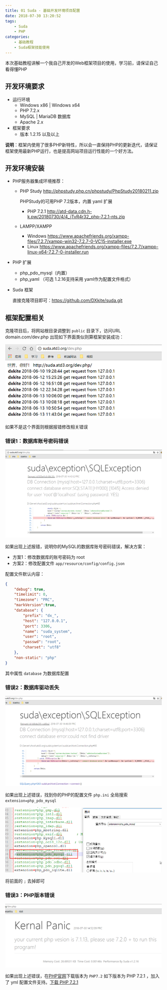```yaml
---
title: 01 Suda - 基础开发环境项目配置
date: 2018-07-30 13:20:52
tags:
    - Suda
    - PHP
categories:
    - 基础教程
    - Suda框架技能使用
---
```


本次基础教程讲解一个我自己开发的Web框架项目的使用，学习前，请保证自己看得懂PHP

<!-- more -->

## 开发环境要求

- 运行环境
    - Windows x86 | Windows x64
    - PHP 7.2.x
    - MySQL | MariaDB 数据库
    - Apache 2.x
- 框架要求
    - 版本 1.2.15 以及以上

**说明**：框架内使用了很多PHP新特性，所以会一直保持PHP的更新迭代，请保证框架使用最新PHP运行，也是提高网站项目运行性能的一个好方法。

## 开发环境安装

- PHP服务器集成环境推荐：
    - PHP Study http://phpstudy.php.cn/phpstudy/PhpStudy20180211.zip

        PHPStudy的可用PHP 7.2版本，内置 yaml 扩展
        - PHP 7.2.1 http://atd-data.cdn.h-k.pw/20180730/4/4_jTvR4r32_php-7.2.1-nts.zip

    - LAMPP/XAMPP 
        - Windows https://www.apachefriends.org/xampp-files/7.2.7/xampp-win32-7.2.7-0-VC15-installer.exe
        - Linux https://www.apachefriends.org/xampp-files/7.2.7/xampp-linux-x64-7.2.7-0-installer.run
- PHP 扩展 
    - php_pdo_mysql（内置）
    - php_yaml （可选 1.2.16支持采用 yaml作为配置文件格式）
- Suda 框架

    直接克隆项目即可：https://github.com/DXkite/suda.git


## 框架配置相关

克隆项目后，将网站根目录调整到 `public` 目录下，访问URL domain.com/dev.php
出现如下界面类似则算框架安装成功：

![](suda-env-build/1.png)

如果不是这个界面则根据报错修改相关错误

### 错误1：数据库账号密码错误

![](suda-env-build/2.png)

如果出现上述报错，说明你的MySQL的数据库账号密码错误，解决方案：

* 方案1：修改数据库的账号密码为 root
* 方案2：修改配置文件 `app/resource/config/config.json`

配置文件默认内容：

```json
{
    "debug": true,
    "timelimit": 0,
    "timezone": "PRC",
    "markVersion":true,
    "database": {
        "prefix": "dx_", 
        "host": "127.0.0.1", 
        "port": 3306,
        "name": "suda_system", 
        "user": "root",
        "passwd": "root", 
        "charset": "utf8"
    },
    "non-static": "php"
}
```

其中属性 `database` 为数据库配置


### 错误2：数据库驱动丢失

![](suda-env-build/3.png)

如果出现上述错误，找到你的PHP的配置文件 `php.ini` 全局搜索 `extension=php_pdo_mysql`

![](suda-env-build/4.png)

将前面的 `;` 去掉即可


### 错误3：PHP版本错误

![](suda-env-build/5.png)

如果出现上述错误，在[PHP官网](http://php.net)下载版本为 `PHP7.2`
如下版本为 PHP 7.2.1 ，加入了 yml 配置文件支持。[下载 PHP 7.2.1](http://atd-data.cdn.h-k.pw/20180730/4/4_jTvR4r32_php-7.2.1-nts.zip) 

